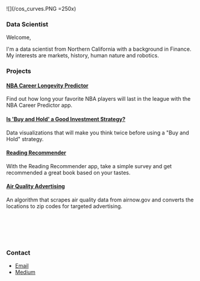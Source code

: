 ![](/cos_curves.PNG =250x)

### Data Scientist

Welcome,

I'm a data scientist from Northern California with a background in Finance. My interests are markets, history, human nature and robotics.

### Projects

#### [NBA Career Longevity Predictor](nba_career)
Find out how long your favorite NBA players will last in the league with the NBA Career Predictor app.

#### [Is 'Buy and Hold' a Good Investment Strategy?](buy_and_hold)
Data visualizations that will make you think twice before using a "Buy and Hold" strategy.

#### [Reading Recommender](read_rec)
With the Reading Recommender app, take a simple survey and get recommended a great book based on your tastes.

#### [Air Quality Advertising](aqi)
An algorithm that scrapes air quality data from airnow.gov and converts the locations to zip codes for targeted advertising.

<br><br>
<br><br>

### Contact
- [Email](mailto:carteri246gmail.com)
- [Medium](https://medium.com/@daniel_carter)
